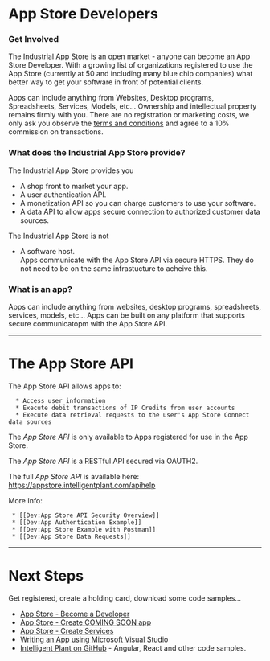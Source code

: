 # App Store Developers

### Get Involved

The Industrial App Store is an open market - anyone can become an App
Store Developer. With a growing list of organizations registered to use
the App Store (currently at 50 and including many blue chip companies)
what better way to get your software in front of potential clients.

Apps can include anything from Websites, Desktop programs, Spreadsheets,
Services, Models, etc... Ownership and intellectual property remains
firmly with you. There are no registration or marketing costs, we only
ask you observe the [terms and
conditions](https://appstore.intelligentplant.com/Content/assets/Pdf/Intelligent%20Plant-Developer%20Agreement_e.pdf)
and agree to a 10% commission on transactions.

### What does the Industrial App Store provide?

The Industrial App Store provides you

  - A shop front to market your app.
  - A user authentication API.
  - A monetization API so you can charge customers to use your software.
  - A data API to allow apps secure connection to authorized customer
    data sources.

The Industrial App Store is not

  - A software host.  
    Apps communicate with the App Store API via secure HTTPS. They do
    not need to be on the same infrastucture to acheive this.

### What is an app?

Apps can include anything from websites, desktop programs, spreadsheets,
services, models, etc… Apps can be built on any platform that supports
secure communicatopm with the App Store API.

-----

# The App Store API

The App Store API allows apps to:

``` 
  * Access user information
  * Execute debit transactions of IP Credits from user accounts
  * Execute data retrieval requests to the user's App Store Connect data sources
```

The *App Store API* is only available to Apps registered for use in the
App Store.

The *App Store API* is a RESTful API secured via OAUTH2.

The full *App Store API* is available here:
<https://appstore.intelligentplant.com/apihelp>

More Info:

``` 
 * [[Dev:App Store API Security Overview]]
 * [[Dev:App Authentication Example]]
 * [[Dev:App Store Example with Postman]]
 * [[Dev:App Store Data Requests]]
```

-----

# Next Steps

Get registered, create a holding card, download some code samples...

  - [App Store - Become a
    Developer](/Dev/App%20Store%20-%20Become%20a%20Developer)
  - [App Store - Create COMING SOON
    app](/Dev/App%20Store%20-%20Create%20COMING%20SOON%20app)
  - [App Store - Create
    Services](/Dev/App%20Store%20-%20Create%20Services)
  - [Writing an App using Microsoft Visual
    Studio](/dev/app_store_-_template_to_start_a_new_app_in_visual_studio)
  - [Intelligent Plant on GitHub](https://github.com/intelligentplant) -
    Angular, React and other code samples.
